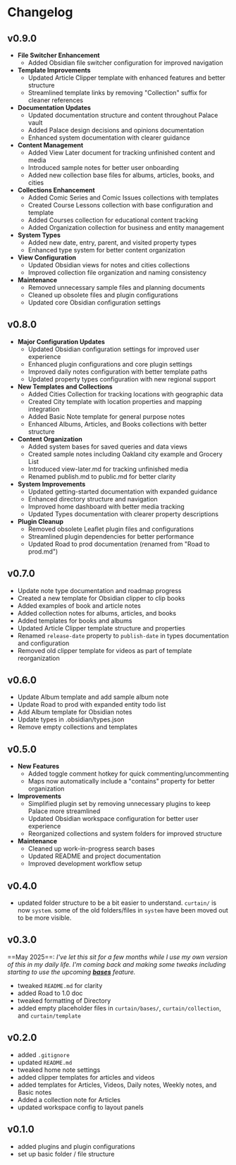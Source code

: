 # Changelog

## v0.9.0
- **File Switcher Enhancement**
  - Added Obsidian file switcher configuration for improved navigation
- **Template Improvements**
  - Updated Article Clipper template with enhanced features and better structure
  - Streamlined template links by removing "Collection" suffix for cleaner references
- **Documentation Updates**
  - Updated documentation structure and content throughout Palace vault
  - Added Palace design decisions and opinions documentation
  - Enhanced system documentation with clearer guidance
- **Content Management**
  - Added View Later document for tracking unfinished content and media
  - Introduced sample notes for better user onboarding
  - Added new collection base files for albums, articles, books, and cities
- **Collections Enhancement**
  - Added Comic Series and Comic Issues collections with templates
  - Created Course Lessons collection with base configuration and template
  - Added Courses collection for educational content tracking
  - Added Organization collection for business and entity management
- **System Types**
  - Added new date, entry, parent, and visited property types
  - Enhanced type system for better content organization
- **View Configuration**
  - Updated Obsidian views for notes and cities collections
  - Improved collection file organization and naming consistency
- **Maintenance**
  - Removed unnecessary sample files and planning documents
  - Cleaned up obsolete files and plugin configurations
  - Updated core Obsidian configuration settings

## v0.8.0
- **Major Configuration Updates**
  - Updated Obsidian configuration settings for improved user experience
  - Enhanced plugin configurations and core plugin settings
  - Improved daily notes configuration with better template paths
  - Updated property types configuration with new regional support
- **New Templates and Collections**
  - Added Cities Collection for tracking locations with geographic data
  - Created City template with location properties and mapping integration
  - Added Basic Note template for general purpose notes
  - Enhanced Albums, Articles, and Books collections with better structure
- **Content Organization**
  - Added system bases for saved queries and data views
  - Created sample notes including Oakland city example and Grocery List
  - Introduced view-later.md for tracking unfinished media
  - Renamed publish.md to public.md for better clarity
- **System Improvements**
  - Updated getting-started documentation with expanded guidance
  - Enhanced directory structure and navigation
  - Improved home dashboard with better media tracking
  - Updated Types documentation with clearer property descriptions
- **Plugin Cleanup**
  - Removed obsolete Leaflet plugin files and configurations
  - Streamlined plugin dependencies for better performance
  - Updated Road to prod documentation (renamed from "Road to prod.md")

## v0.7.0
- Update note type documentation and roadmap progress
- Created a new template for Obsidian clipper to clip books
- Added examples of book and article notes
- Added collection notes for albums, articles, and books
- Added templates for books and albums
- Updated Article Clipper template structure and properties
- Renamed `release-date` property to `publish-date` in types documentation and configuration
- Removed old clipper template for videos as part of template reorganization

## v0.6.0
- Update Album template and add sample album note
- Update Road to prod with expanded entity todo list
- Add Album template for Obsidian notes
- Update types in .obsidian/types.json
- Remove empty collections and templates
## v0.5.0
- **New Features**
  - Added toggle comment hotkey for quick commenting/uncommenting
  - Maps now automatically include a "contains" property for better organization
- **Improvements**
  - Simplified plugin set by removing unnecessary plugins to keep Palace more streamlined
  - Updated Obsidian workspace configuration for better user experience
  - Reorganized collections and system folders for improved structure
- **Maintenance**
  - Cleaned up work-in-progress search bases
  - Updated README and project documentation
  - Improved development workflow setup

## v0.4.0
- updated folder structure to be a bit easier to understand. `curtain/` is now `system`. some of the old folders/files in `system` have been moved out to be more visible.

## v0.3.0
==May 2025==: *I've let this sit for a few months while I use my own version of this in my daily life. I'm coming back and making some tweaks including starting to use the upcoming **[bases](https://help.obsidian.md/bases)** feature.*
- tweaked `README.md` for clarity
- added Road to 1.0 doc
- tweaked formatting of Directory
- added empty placeholder files in `curtain/bases/`, `curtain/collection`, and `curtain/template`

## v0.2.0
- added `.gitignore`
- updated `README.md`
- tweaked home note settings
- added clipper templates for articles and videos
- added templates for Articles, Videos, Daily notes, Weekly notes, and Basic notes
- Added a collection note for Articles
- updated workspace config to layout panels

## v0.1.0
- added plugins and plugin configurations
- set up basic folder / file structure
